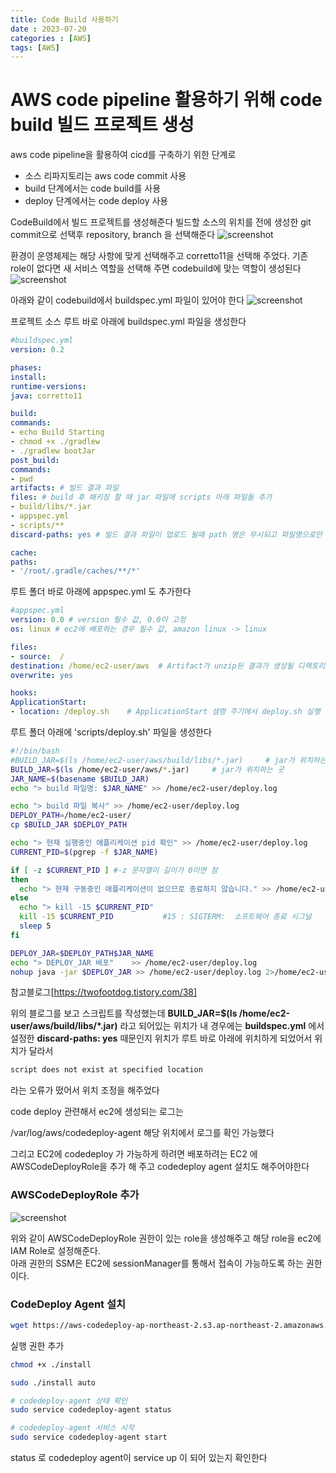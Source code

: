 ```yaml
---
title: Code Build 사용하기
date : 2023-07-20
categories : [AWS]
tags: [AWS]
---
```


# AWS code pipeline 활용하기 위해 code build 빌드 프로젝트 생성

aws code pipeline을 활용하여 cicd를 구축하기 위한 단계로
- 소스 리파지토리는 aws code commit 사용
- build 단계에서는 code build를 사용
- deploy 단계에서는 code deploy 사용

CodeBuild에서 빌드 프로젝트를 생성해준다
빌드할 소스의 위치를 전에 생성한 git commit으로 선택후 repository\, branch 을 선택해준다
![screenshot](https://github.com/hyunhyun/hyunhyun.github.io/assets/18597515/4fbe7201-5bb5-4ca1-95fc-ba4f9e514c46)

환경이 운영체제는 해당 사항에 맞게 선택해주고
corretto11을 선택해 주었다\.
기존 role이 없다면 새 서비스 역할을 선택해 주면 codebuild에 맞는 역할이 생성된다
![screenshot](https://github.com/hyunhyun/hyunhyun.github.io/assets/18597515/b12aeb4d-bb15-460a-bbd3-559c3481fc79)

아래와 같이 codebuild에서 buildspec\.yml 파일이 있어야 한다
![screenshot](https://github.com/hyunhyun/hyunhyun.github.io/assets/18597515/69d69132-212c-4423-8d39-08bb26587ed0)

프로젝트 소스 루트 바로 아래에 buildspec\.yml 파일을 생성한다
```yml
#buildspec.yml
version: 0.2

phases:
install:
runtime-versions:
java: corretto11

build:
commands:
- echo Build Starting
- chmod +x ./gradlew
- ./gradlew bootJar
post_build:
commands:
- pwd
artifacts: # 빌드 결과 파일
files: # build 후 패키징 할 때 jar 파일에 scripts 아래 파일들 추가
- build/libs/*.jar
- appspec.yml
- scripts/**
discard-paths: yes # 빌드 결과 파일이 업로드 될때 path 명은 무시되고 파일명으로만 업로드 됨

cache:
paths:
- '/root/.gradle/caches/**/*'
```

루트 폴더 바로 아래에 appspec\.yml 도 추가한다

```yml
#appspec.yml
version: 0.0 # version 필수 값, 0.0이 고정
os: linux # ec2에 배포하는 경우 필수 값, amazon linux -> linux

files:
- source:  /
destination: /home/ec2-user/aws  # Artifact가 unzip된 결과가 생성될 디렉토리명, 배포할 위치
overwrite: yes

hooks:
ApplicationStart:
- location: /deploy.sh    # ApplicationStart 샘명 주기에서 deploy.sh 실행
```

루트 폴더 아래에 \'scripts\/deploy\.sh\' 파일을 생성한다

```bash
#!/bin/bash
#BUILD_JAR=$(ls /home/ec2-user/aws/build/libs/*.jar)     # jar가 위치하는 곳
BUILD_JAR=$(ls /home/ec2-user/aws/*.jar)     # jar가 위치하는 곳
JAR_NAME=$(basename $BUILD_JAR)
echo "> build 파일명: $JAR_NAME" >> /home/ec2-user/deploy.log

echo "> build 파일 복사" >> /home/ec2-user/deploy.log
DEPLOY_PATH=/home/ec2-user/
cp $BUILD_JAR $DEPLOY_PATH

echo "> 현재 실행중인 애플리케이션 pid 확인" >> /home/ec2-user/deploy.log
CURRENT_PID=$(pgrep -f $JAR_NAME)

if [ -z $CURRENT_PID ] #-z 문자열이 길이가 0이면 참
then
  echo "> 현재 구동중인 애플리케이션이 없으므로 종료하지 않습니다." >> /home/ec2-user/deploy.log
else
  echo "> kill -15 $CURRENT_PID"
  kill -15 $CURRENT_PID           #15 : SIGTERM:  소프트웨어 종료 시그널
  sleep 5
fi

DEPLOY_JAR=$DEPLOY_PATH$JAR_NAME
echo "> DEPLOY_JAR 배포"    >> /home/ec2-user/deploy.log
nohup java -jar $DEPLOY_JAR >> /home/ec2-user/deploy.log 2>/home/ec2-user/deploy_err.log &
```

참고블로그[https://twofootdog.tistory.com/38]

위의 블로그를 보고 스크립트를 작성했는데 **BUILD_JAR\=\$\(ls \/home\/ec2\-user\/aws\/build\/libs\/\*\.jar\)** 라고 되어있는 위치가 내 경우에는 **buildspec\.yml** 에서 설정한 **discard\-paths\: yes** 때문인지 위치가 루트 바로 아래에 위치하게 되었어서 위치가 달라서

```sh
script does not exist at specified location
```
라는 오류가 떴어서 위치 조정을 해주었다

code deploy 관련해서 ec2에 생성되는 로그는

\/var\/log\/aws\/codedeploy\-agent 해당 위치에서 로그를 확인 가능했다

그리고 EC2에 codedeploy 가 가능하게 하려면
배포하려는 EC2 에 AWSCodeDeployRole을 추가 해 주고 codedeploy agent 설치도 해주어야한다

### AWSCodeDeployRole 추가
![screenshot](https://github.com/hyunhyun/hyunhyun.github.io/assets/18597515/63d238d4-8d96-4f75-80a2-c2f8558d9f22)

위와 같이 AWSCodeDeployRole 권한이 있는 role을 생성해주고 해당 role을 ec2에 IAM Role로 설정해준다\.<br>
아래 권한의 SSM은 EC2에 sessionManager를 통해서 접속이 가능하도록 하는 권한이다\.

### CodeDeploy Agent 설치

```sh
wget https://aws-codedeploy-ap-northeast-2.s3.ap-northeast-2.amazonaws.com/latest/install
```
실행 권한 추가
```sh
chmod +x ./install
```
```sh
sudo ./install auto
```

```sh
# codedeploy-agent 상태 확인
sudo service codedeploy-agent status

# codedeploy-agent 서비스 시작
sudo service codedeploy-agent start
```
status 로 codedeploy agent이 service up 이 되어 있는지 확인한다
